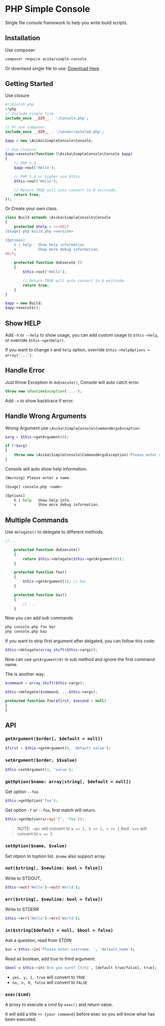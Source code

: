 # PHP Simple Console

Single file console framework to help you write build scripts.

## Installation

Use composer:

``` bash
composer require asika/simple-console
```

Or downlaod single file to use: [Download Here](https://raw.githubusercontent.com/asika32764/php-simple-console/master/src/Console.php)

## Getting Started

Use closure

``` php
#!/bin/sh php
<?php
// Include single file
include_once __DIR__ . '/Console.php';

// Or use composer
include_once __DIR__ . '/vendor/autolod.php';

$app = new \Asika\SimpleConsole\Console;

// Use closure
$app->execute(function (\Asika\SimpleConsole\Console $app)
{
    // PHP 5.3
    $app->out('Hello');

    // PHP 5.4 or higher use $this
    $this->out('Hello');

    // Return TRUE will auto convert to 0 exitcode.
    return true;
});
```

Or Create your own class.

``` php
class Build extends \Asika\SimpleConsole\Console
{
    protected $help = <<<HELP
[Usage] php build.php <version>

[Options]
    h | help   Show help information
    v          Show more debug information.
HELP;

    protected function doExecute ()
    {
        $this->out('Hello');

        // Return TRUE will auto convert to 0 exitcode.
        return true;
    }
}

$app = new Build;
$app->execute();
```

## Show HELP

Add `-h` or `--help` to show usage, you can add custom usage to `$this->help`, or override `$this->getHelp()`.

If you want to change `h` and `help` option, override `$this->helpOptions = array('...')`.

## Handle Error

Just throw Exception in `doExecute()`, Console will auto catch error.

``` php
throw new \RuntimeException('...');
```

Add `-v` to show backtrace if error.

## Handle Wrong Arguments

Wrong Argument use `\Asika\SimpleConsole\CommandArgsException`

``` php
$arg = $this->getArgument(0);

if (!$arg)
{
    throw new \Asika\SimpleConsole\CommandArgsException('Please enter a name.');
}
```

Console will auto show help information.

``` bash
[Warning] Please enter a name.

[Usage] console.php <name>

[Options]
    h | help   Show help info.
    v          Show more debug information.
```

## Multiple Commands

Use `delegate()` to delegate to different methods.

``` php
//...

    protected function doExecute()
    {
        return $this->delegate($this->getArgument(0));
    }

    protected function foo()
    {
        $this->getArgument(1); // bar
    }

    protected function baz()
    {
        // ...
    }
```

Now you can add sub commands

``` bash
php console.php foo bar
php console.php baz
```

If you want to strip first argument after delgated, you can follow this code:

``` php
$this->delegate(array_shift($this->args));
```

Now can use `getArgument(0)` in sub method and ignore the first command name.

The is another way:

``` php
$command = array_shift($this->args);

$this->delegate($command, ...$this->args);
```

``` php
protected function foo($first, $second = null)
{
}
```

## API

### `getArgument($order[, $default = null])`

``` php
$first = $this->getArgument(0, 'default value');
```

### `setArgument($order, $$value)`

``` php
$this->setArgument(1, 'value');
```

### `getOption($name: array|string[, $default = null])`

Get option `--foo`

``` php
$this->getOption('foo');
```

Get option `-f` or `--foo`, first match will return.

``` php
$this->getOption(array('f', 'foo'));
```

> NOTE:
> `-abc` will convert to `a => 1, b => 1, c => 1`
> And `-vvv` will convert to `v => 3`

### `setOption($name, $value)`

Set otpion to toption list. `$name` also support array.

### `out($string[, $newline: bool = false])`

Write to STDOUT,

``` bash
$this->out('Hello')->out('World');
```

### `err($string[, $newline: bool = false])`

Write to STDERR

``` bash
$this->err('Hello')->err('World');
```

### `in($string[$default = null, $bool = false)`

Ask a question, read from STDIN

``` bash
$un = $this->in('Please enter username: ', 'default_name');
```

Read as boolean, add true to third argument:

``` bash
$bool = $this->in('Are you sure? [Y/n]', [default true/false], true);
```

- `yes, y, 1, true` will convert to `TRUE`
- `no, n, 0, false` will convert to `FALSE`

### `exec($cmd)`

A proxy to execute a cmd by `exec()` and return value.

It will add a title `>> {your command}` before exec so you will know what has been executed.

